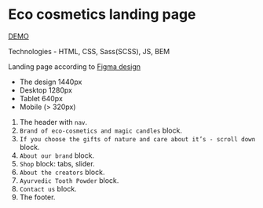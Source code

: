 # Eco cosmetics landing page
[DEMO](https://thevovchik.github.io/Eco_cosmetics/)

Technologies - HTML, CSS, Sass(SCSS), JS, BEM

Landing page according to [Figma design](https://www.figma.com/file/Fz588JKGuPS2Bk21De4KE5/brand_of_eco-cosmetics-(Edit)?node-id=1%3A2
)
- The design 1440px
- Desktop 1280px
- Tablet 640px
- Mobile (> 320px)

1. The header with `nav`.
1. `Brand of eco-cosmetics and magic candles` block.
1. `If you choose the gifts of nature and care about it’s - scroll down` block.
1. `About our brand` block.
1. `Shop` block: tabs, slider.
1. `About the creators` block.
1. `Ayurvedic Tooth Powder` block.
1. `Contact us` block.
1. The footer.
